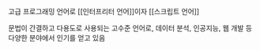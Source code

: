 고급 프로그래밍 언어로 [[인터프리터 언어]]이자 [[스크립트 언어]]

문법이 간결하고 다용도로 사용되는 고수준 언어로, 데이터 분석, 인공지능, 웹 개발 등 다양한 분야에서 인기를 얻고 있음
